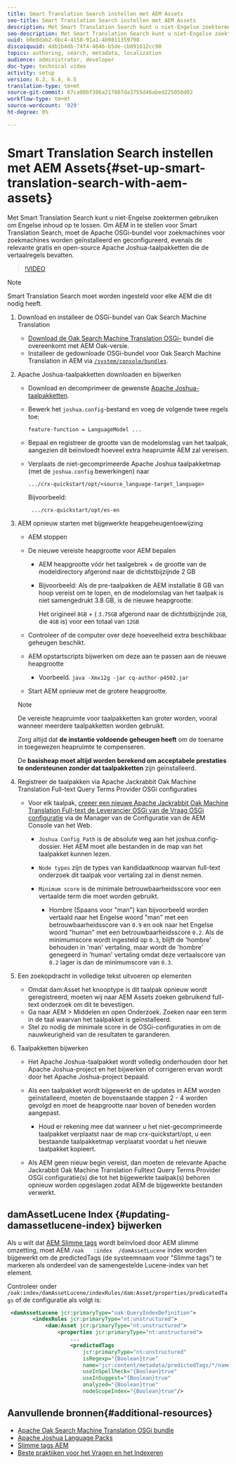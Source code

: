 ```yaml
---
title: Smart Translation Search instellen met AEM Assets
seo-title: Smart Translation Search instellen met AEM Assets
description: Met Smart Translation Search kunt u niet-Engelse zoektermen gebruiken om Engelse inhoud op te lossen. Om AEM in te stellen voor Smart Translation Search, moet de Apache OSGi-bundel voor zoekmachines voor zoekmachines worden geïnstalleerd en geconfigureerd, evenals de relevante gratis en open-source Apache Joshua-taalpakketten die de vertaalregels bevatten.
seo-description: Met Smart Translation Search kunt u niet-Engelse zoektermen gebruiken om Engelse inhoud op te lossen. Om AEM in te stellen voor Smart Translation Search, moet de Apache OSGi-bundel voor zoekmachines voor zoekmachines worden geïnstalleerd en geconfigureerd, evenals de relevante gratis en open-source Apache Joshua-taalpakketten die de vertaalregels bevatten.
uuid: b0e8dab2-6bc4-4158-91a1-4b9811359798
discoiquuid: 4db1b4db-74f4-4646-b5de-cb891612cc90
topics: authoring, search, metadata, localization
audience: administrator, developer
doc-type: technical video
activity: setup
version: 6.3, 6.4, 6.5
translation-type: tm+mt
source-git-commit: 67ca08bf386a217807da3755d46abed225050d02
workflow-type: tm+mt
source-wordcount: '929'
ht-degree: 0%

---
```



# Smart Translation Search instellen met AEM Assets{#set-up-smart-translation-search-with-aem-assets}

Met Smart Translation Search kunt u niet-Engelse zoektermen gebruiken om Engelse inhoud op te lossen. Om AEM in te stellen voor Smart Translation Search, moet de Apache OSGi-bundel voor zoekmachines voor zoekmachines worden geïnstalleerd en geconfigureerd, evenals de relevante gratis en open-source Apache Joshua-taalpakketten die de vertaalregels bevatten.

>[!VIDEO](https://video.tv.adobe.com/v/21291/?quality=9&learn=on)

>[!NOTE]
>
>Smart Translation Search moet worden ingesteld voor elke AEM die dit nodig heeft.

1. Download en installeer de OSGi-bundel van Oak Search Machine Translation
   * [Download de Oak Search Machine Translation OSGi-](https://search.maven.org/#search%7Cgav%7C1%7Cg%3A%22org.apache.jackrabbit%22%20AND%20a%3A%22oak-search-mt%22) bundel die overeenkomt met AEM Oak-versie.
   * Installeer de gedownloade OSGi-bundel voor Oak Search Machine Translation in AEM via [ `/system/console/bundles`](http://localhost:4502/system/console/bundles).

2. Apache Joshua-taalpakketten downloaden en bijwerken
   * Download en decomprimeer de gewenste [Apache Joshua-taalpakketten](https://cwiki.apache.org/confluence/display/JOSHUA/Language+Packs).
   * Bewerk het `joshua.config`-bestand en voeg de volgende twee regels toe:

      ```
      feature-function = LanguageModel ...
      ```

   * Bepaal en registreer de grootte van de modelomslag van het taalpak, aangezien dit beïnvloedt hoeveel extra heapruimte AEM zal vereisen.
   * Verplaats de niet-gecomprimeerde Apache Joshua taalpakketmap (met de `joshua.config` bewerkingen) naar

      ```
      .../crx-quickstart/opt/<source_language-target_language>
      ```

      Bijvoorbeeld:

      ```
       .../crx-quickstart/opt/es-en
      ```

3. AEM opnieuw starten met bijgewerkte heapgeheugentoewijzing
   * AEM stoppen
   * De nieuwe vereiste heapgrootte voor AEM bepalen

      * AEM heapgrootte vóór het taalgebrek + de grootte van de modeldirectory afgerond naar de dichtstbijzijnde 2 GB
      * Bijvoorbeeld: Als de pre-taalpakken de AEM installatie 8 GB van hoop vereist om te lopen, en de modelomslag van het taalpak is niet samengedrukt 3.8 GB, is de nieuwe heapgrootte:

         Het origineel `8GB` + ( `3.75GB` afgerond naar de dichtstbijzijnde `2GB`, die `4GB` is) voor een totaal van `12GB`
   * Controleer of de computer over deze hoeveelheid extra beschikbaar geheugen beschikt.
   * AEM opstartscripts bijwerken om deze aan te passen aan de nieuwe heapgrootte

      * Voorbeeld. `java -Xmx12g -jar cq-author-p4502.jar`
   * Start AEM opnieuw met de grotere heapgrootte.

   >[!NOTE]
   >
   >De vereiste heapruimte voor taalpakketten kan groter worden, vooral wanneer meerdere taalpakketten worden gebruikt.
   >
   >
   >Zorg altijd dat **de instantie voldoende geheugen heeft** om de toename in toegewezen heapruimte te compenseren.
   >
   >
   >De **basisheap moet altijd worden berekend om acceptabele prestaties te ondersteunen zonder dat taalpakketten** zijn geïnstalleerd.

4. Registreer de taalpakken via Apache Jackrabbit Oak Machine Translation Full-text Query Terms Provider OSGi configuraties

   * Voor elk taalpak, [creeer een nieuwe Apache Jackrabbit Oak Machine Translation Full-text de Leverancier OSGi van de Vraag OSGi configuratie](http://localhost:4502/system/console/configMgr/org.apache.jackrabbit.oak.plugins.index.mt.MTFulltextQueryTermsProviderFactory) via de Manager van de Configuratie van de AEM Console van het Web.

      * `Joshua Config Path` is de absolute weg aan het joshua.config- dossier. Het AEM moet alle bestanden in de map van het taalpakket kunnen lezen.
      * `Node types` zijn de types van kandidaatknoop waarvan full-text onderzoek dit taalpak voor vertaling zal in dienst nemen.
      * `Minimum score` is de minimale betrouwbaarheidsscore voor een vertaalde term die moet worden gebruikt.

         * Hombre (Spaans voor &quot;man&quot;) kan bijvoorbeeld worden vertaald naar het Engelse woord &quot;man&quot; met een betrouwbaarheidsscore van `0.9` en ook naar het Engelse woord &quot;human&quot; met een betrouwbaarheidsscore `0.2`. Als de minimumscore wordt ingesteld op `0.3`, blijft de &#39;hombre&#39; behouden in &#39;man&#39; vertaling, maar wordt de &#39;hombre&#39; genegeerd in &#39;human&#39; vertaling omdat deze vertaalscore van `0.2` lager is dan de minimumscore van `0.3`.

5. Een zoekopdracht in volledige tekst uitvoeren op elementen
   * Omdat dam:Asset het knooptype is dit taalpak opnieuw wordt geregistreerd, moeten wij naar AEM Assets zoeken gebruikend full-text onderzoek om dit te bevestigen.
   * Ga naar AEM > Middelen en open Onderzoek. Zoeken naar een term in de taal waarvan het taalpakket is geïnstalleerd.
   * Stel zo nodig de minimale score in de OSGi-configuraties in om de nauwkeurigheid van de resultaten te garanderen.

6. Taalpakketten bijwerken
   * Het Apache Joshua-taalpakket wordt volledig onderhouden door het Apache Joshua-project en het bijwerken of corrigeren ervan wordt door het Apache Joshua-project bepaald.
   * Als een taalpakket wordt bijgewerkt en de updates in AEM worden geïnstalleerd, moeten de bovenstaande stappen 2 - 4 worden gevolgd en moet de heapgrootte naar boven of beneden worden aangepast.

      * Houd er rekening mee dat wanneer u het niet-gecomprimeerde taalpakket verplaatst naar de map crx-quickstart/opt, u een bestaande taalpakketmap verplaatst voordat u het nieuwe taalpakket kopieert.
   * Als AEM geen nieuw begin vereist, dan moeten de relevante Apache Jackrabbit Oak Machine Translation Fulltext Query Terms Provider OSGi configuratie(s) die tot het bijgewerkte taalpak(s) behoren opnieuw worden opgeslagen zodat AEM de bijgewerkte bestanden verwerkt.


## damAssetLucene Index {#updating-damassetlucene-index} bijwerken

Als u wilt dat [AEM Slimme tags](https://helpx.adobe.com/experience-manager/6-3/assets/using/touch-ui-smart-tags.html) wordt beïnvloed door AEM slimme omzetting, moet AEM `/oak   :index  /damAssetLucene` index worden bijgewerkt om de predictedTags (de systeemnaam voor &quot;Slimme tags&quot;) te markeren als onderdeel van de samengestelde Lucene-index van het element.

Controleer onder `/oak:index/damAssetLucene/indexRules/dam:Asset/properties/predicatedTags` of de configuratie als volgt is:

```xml
 <damAssetLucene jcr:primaryType="oak:QueryIndexDefinition">
        <indexRules jcr:primaryType="nt:unstructured">
            <dam:Asset jcr:primaryType="nt:unstructured">
                <properties jcr:primaryType="nt:unstructured">
                    ...
                    <predictedTags
                        jcr:primaryType="nt:unstructured"
                        isRegexp="{Boolean}true"
                        name="jcr:content/metadata/predictedTags/*/name"
                        useInSpellheck="{Boolean}true"
                        useInSuggest="{Boolean}true"
                        analyzed="{Boolean}true"
                        nodeScopeIndex="{Boolean}true"/>
```

## Aanvullende bronnen{#additional-resources}

* [Apache Oak Search Machine Translation OSGi bundle](https://search.maven.org/#search%7Cgav%7C1%7Cg%3A%22org.apache.jackrabbit%22%20AND%20a%3A%22oak-search-mt%22)
* [Apache Joshua Language Packs](https://cwiki.apache.org/confluence/display/JOSHUA/Language+Packs)
* [Slimme tags AEM](https://helpx.adobe.com/experience-manager/6-3/assets/using/touch-ui-smart-tags.html)
* [Beste praktijken voor het Vragen en het Indexeren](https://helpx.adobe.com/experience-manager/6-5/sites/deploying/using/best-practices-for-queries-and-indexing.html)